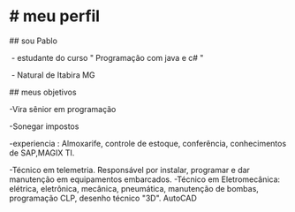 # \# meu perfil

\## sou Pablo





&nbsp;- estudante do curso " Programação com java e c# " 

&nbsp;- Natural de Itabira MG



\## meus objetivos

-Vira sênior em  programação 

-Sonegar impostos  

-experiencia : Almoxarife, controle de estoque, conferência, conhecimentos de SAP,MAGIX TI.

-Técnico em telemetria.  Responsável por instalar, programar e dar manutenção em equipamentos embarcados. 
-Técnico em Eletromecânica: elétrica, eletrônica, mecânica, pneumática, manutenção de bombas, programação CLP, desenho técnico "3D". AutoCAD  


